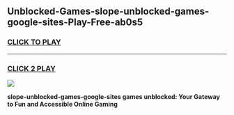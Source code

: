 
## Unblocked-Games-slope-unblocked-games-google-sites-Play-Free-ab0s5
<h3>
<a href="https://premium76.site?title=slope-unblocked-games-google-sites&ref=09A">CLICK TO PLAY</a></h3>
<hr>

<h3>
<a href="https://premium76.site?title=slope-unblocked-games-google-sites&ref=09A">CLICK 2 PLAY</a>
  
</h3>

<a href="https://premium76.site?title=slope-unblocked-games-google-sites&ref=09A"><img src="https://clearcache.store/games.png"></a>


**slope-unblocked-games-google-sites games unblocked: Your Gateway to Fun and Accessible Online Gaming**
